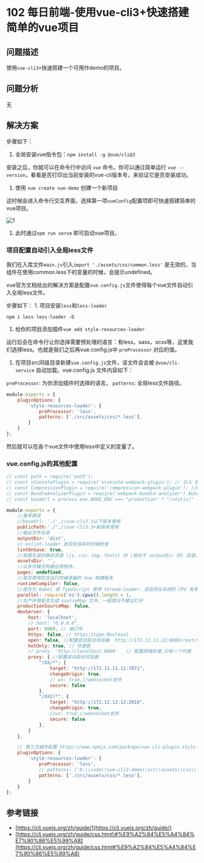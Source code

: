 # 102 每日前端-使用vue-cli3+快速搭建简单的vue项目

## 问题描述

使用`vue-cli3+`快速搭建一个可用作demo的项目。

## 问题分析

无

## 解决方案

步骤如下：

1. 全局安装vue指令包：`npm install -g @vue/cli@3`

安装之后，你就可以在命令行中访问 `vue` 命令。你可以通过简单运行 `vue --version`，看看是否打印出当前安装的vue-cli版本号，来验证它是否安装成功。

1. 使用 `vue create vue-demo` 创建一个新项目

这时候会进入命令行交互界面，选择第一项`vueConfig`配置项即可快速搭建简单的vue项目。

![1](https://user-images.githubusercontent.com/23518990/71805802-18f89180-30a2-11ea-9dd6-80fb9f82fd6f.png)

1. 此时通过`npm run serve` 即可启动vue项目。

### 项目配置自动引入全局less文件

我们在入库文件`main.js`引入`import './assets/css/common.less'` 是无效的，当组件在使用common.less下的变量的时候，会提示undefined。

vue官方文档给出的解决方案是配置`vue.config.js`文件使得每个vue文件自动引入全局less文件。

步骤如下： 1. 项目安装`less`和`less-loader`

```text
npm i less less-loader -D
```

1. 给你的项目添加插件`vue add style-resources-loader`

运行后会在命令行让你选择需要预处理的语言：有less，sass，scss等，这里我们选择less。也就是我们之后再vue.config.js中 `preProcessor` 对应的值。

1. 在项目src同级目录新建`vue.config.js`文件，该文件会会被 `@vue/cli-service` 自动加载。vue.config.js 文件内容如下：

`preProcessor`: 为你添加插件时选择的语言。 `patterns`: 全局less文件路径。

```javascript
module.exports = {
    pluginOptions: {
        'style-resources-loader': {
            preProcessor: 'less',
            patterns: ['./src/assets/css/*.less'],
        }
    }
};
```

然后就可以在各个vue文件中使用less中定义的变量了。

### vue.config.js的其他配置

```javascript
// const path = require('path');
// const vConsolePlugin = require('vconsole-webpack-plugin'); // 引入 移动端模拟开发者工具 插件 （另：https://github.com/liriliri/eruda）
// const CompressionPlugin = require('compression-webpack-plugin'); //Gzip
// const BundleAnalyzerPlugin = require('webpack-bundle-analyzer').BundleAnalyzerPlugin; //Webpack包文件分析器
// const baseUrl = process.env.NODE_ENV === "production" ? "/static/" : "/"; //font scss资源路径 不同环境切换控制

module.exports = {
    //基本路径
    //baseUrl: './',//vue-cli3.3以下版本使用
    publicPath:'./',//vue-cli3.3+新版本使用
    //输出文件目录
    outputDir: 'dist',
    // eslint-loader 是否在保存的时候检查
    lintOnSave: true,
    //放置生成的静态资源 (js、css、img、fonts) 的 (相对于 outputDir 的) 目录。
    assetsDir: '',
    //以多页模式构建应用程序。
    pages: undefined,
    //是否使用包含运行时编译器的 Vue 构建版本
    runtimeCompiler: false,
    //是否为 Babel 或 TypeScript 使用 thread-loader。该选项在系统的 CPU 有多于一个内核时自动启用，仅作用于生产构建，在适当的时候开启几个子进程去并发的执行压缩
    parallel: require('os').cpus().length > 1,
    //生产环境是否生成 sourceMap 文件，一般情况不建议打开
    productionSourceMap: false,
    devServer: {
        host: 'localhost',
        // host: "0.0.0.0",
        port: 8000, // 端口号
        https: false, // https:{type:Boolean}
        open: false, //配置自动启动浏览器  http://172.11.11.22:8888/rest/XX/
        hotOnly: true, // 热更新
        // proxy: 'http://localhost:8000'   // 配置跨域处理,只有一个代理
        proxy: { //配置自动启动浏览器
            "/XX/*": {
                target: "http://172.11.11.11:7071",
                changeOrigin: true,
                // ws: true,//websocket支持
                secure: false
            },
            "/XX2/*": {
                target: "http://172.12.12.12:2018",
                changeOrigin: true,
                //ws: true,//websocket支持
                secure: false
            },
        }
    },

    // 第三方插件配置 https://www.npmjs.com/package/vue-cli-plugin-style-resources-loader
    pluginOptions: {
        'style-resources-loader': {
            preProcessor: 'less',
            // patterns: ['D:\\code\\vue-cli3-demo\\src\\assets\\css\\*.less',],
            patterns: ['./src/assets/css/*.less'],
        }
    }
};
```

## 参考链接

* [https://cli.vuejs.org/zh/guide/](https://cli.vuejs.org/zh/guide/)
* [https://cli.vuejs.org/zh/guide/css.html\#%E9%A2%84%E5%A4%84%E7%90%86%E5%99%A8](https://cli.vuejs.org/zh/guide/css.html#%E9%A2%84%E5%A4%84%E7%90%86%E5%99%A8)


